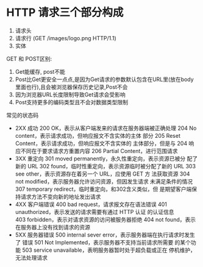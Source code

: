 # HTTP 请求三个部分构成
1. 请求头
2. 请求行  (GET /images/logo.png  HTTP/1.1)
3. 实体


GET 和 POST区别:
  1. Get能缓存, post不能
  2. Post比Get更安全一点点,是因为Get请求的参数默认包含在URL里(放在body里面也行),且会被浏览器保存历史记录,Post不会
  3. 因为浏览器URL长度限制导致Get请求会受影响
  4. Post支持更多的编码类型且不会对数据类型限制 

  常见的状态码
- 2XX 成功
    200 OK，表示从客户端发来的请求在服务器端被正确处理 204 No content，表示请求成功，但响应报文不含实体的主体 部分
    205 Reset Content，表示请求成功，但响应报文不含实体的
    主体部分，但是与 204 响应不同在于要求请求方重置内容 206 Partial Content，进行范围请求
- 3XX 重定向
    301 moved permanently，永久性重定向，表示资源已被分 配了新的 URL
    302 found，临时性重定向，表示资源临时被分配了新的 URL 303 see other，表示资源存在着另一个 URL，应使用 GET 方 法获取资源
    304 not modified，表示服务器允许访问资源，但因发生请求 未满足条件的情况
    307 temporary redirect，临时重定向，和302含义类似，但 是期望客户端保持请求方法不变向新的地址发出请求
- 4XX 客户端错误
    400 bad request，请求报文存在语法错误
    401 unauthorized，表示发送的请求需要有通过 HTTP 认证 的认证信息                                                                                                                                                                                                                                                                                                               
    403 forbidden，表示对请求资源的访问被服务器拒绝
    404 not found，表示在服务器上没有找到请求的资源
- 5XX 服务器错误
    500 internal sever error，表示服务器端在执行请求时发生了 错误
    501 Not Implemented，表示服务器不支持当前请求所需要 的某个功能
    503 service unavailable，表明服务器暂时处于超负载或正在 停机维护，无法处理请求
    

